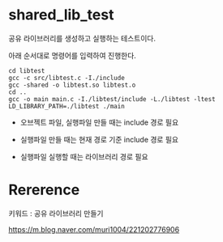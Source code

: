 # shared_lib_test

공유 라이브러리를 생성하고 실행하는 테스트이다.

아래 순서대로 명령어를 입력하여 진행한다.

    cd libtest
    gcc -c src/libtest.c -I./include
    gcc -shared -o libtest.so libtest.o
    cd ..
    gcc -o main main.c -I./libtest/include -L./libtest -ltest
    LD_LIBRARY_PATH=./libtest ./main

* 오브젝트 파일, 실행파일 만들 때는 include 경로 필요

* 실행파일 만들 때는 현재 경로 기준 include 경로 필요

* 실행파일 실행할 때는 라이브러리 경로 필요

# Rererence

키워드 : 공유 라이브러리 만들기

<https://m.blog.naver.com/muri1004/221202776906>

